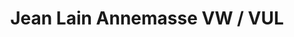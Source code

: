 ---
title: "Jean Lain Annemasse VW / VUL"
url: /annemasse/jean-lain-annemasse-vw-vul/
shop: Autohaus
---